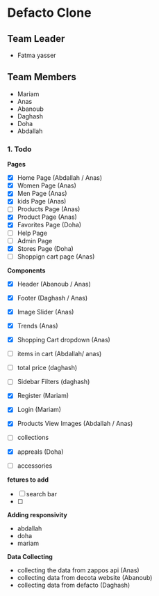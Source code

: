 # Defacto Clone
## Team Leader
- Fatma yasser

## Team Members
- Mariam
- Anas
- Abanoub
- Daghash 
- Doha
- Abdallah

### 1. Todo

**Pages**
- [x] Home Page  (Abdallah / Anas)
- [x] Women Page (Anas)
- [x] Men Page (Anas)
- [x] kids Page (Anas)
- [ ] Products Page (Anas)
- [x] Product Page  (Anas)
- [x] Favorites Page (Doha)
- [ ] Help Page
- [ ] Admin Page
- [x] Stores Page (Doha)
- [ ] Shoppign cart page (Anas)

**Components**
- [x] Header (Abanoub / Anas)
- [x] Footer (Daghash / Anas)
- [x] Image Slider (Anas)
- [x] Trends  (Anas)
- [x] Shopping Cart dropdown (Anas)
- [ ] items in cart  (Abdallah/ anas)
- [ ] total price (daghash)  
- [ ] Sidebar Filters (daghash)
- [x] Register (Mariam)
- [x] Login   (Mariam)
- [x] Products View Images (Abdallah / Anas)
- [ ] collections
- [x] appreals   (Doha)
- [ ] accessories


**fetures to add**
- [ ] search bar
- [ ] 

**Adding responsivity**
- abdallah 
- doha 
- mariam

**Data Collecting**
- collecting the data from zappos api  (Anas)
- collecting data from decota website  (Abanoub)
- collecting data from defacto     (Daghash)